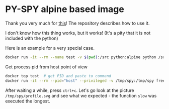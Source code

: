 # PY-SPY alpine based image

Thank you very much for [this](https://github.com/benfred/py-spy)! The repository describes how to use it.

I don't know how this thing works, but it works!
(It's a pity that it is not included with the python)

Here is an example for a very special case.
```bash
docker run -it --rm --name test -v $(pwd):/src python:alpine python /src/script.py
```

Get process pid from host point of view
```bash 
docker top test  # get PID and paste to command
docker run -it --rm --pid="host" --privileged -v /tmp/spy:/tmp/spy freeman1981/py-spy-alpine py-spy record -o /tmp/spy/profile.svg --pid <PID>
```

After waiting a while, press `ctrl+c`. 
Let's go look at the picture `/tmp/spy/profile.svg` and see what we expected - the function `slow` was executed the longest.
